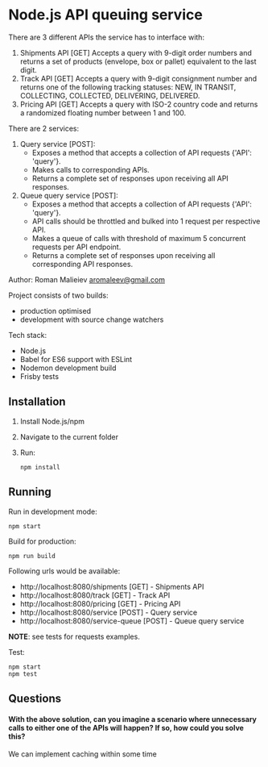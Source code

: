# Node.js API queuing service

There are 3 different APIs the service has to interface with:

 1. Shipments API [GET]
Accepts a query with 9-digit order numbers and returns a set of products (envelope, box or pallet) equivalent to the last digit.
 2. Track API [GET]
Accepts a query with 9-digit consignment number and returns one of the following tracking statuses: NEW, IN TRANSIT, COLLECTING, COLLECTED, DELIVERING, DELIVERED.
 3. Pricing API [GET]
Accepts a query with ISO-2 country code and returns a randomized floating number between 1 and 100.

There are 2 services:

 1. Query service [POST]:
    - Exposes a method that accepts a collection of API requests {'API': 'query'}.
    - Makes calls to corresponding APIs.
    - Returns a complete set of responses upon receiving all API responses.
 2. Queue query service [POST]:
    - Exposes a method that accepts a collection of API requests {'API': 'query'}.
    - API calls should be throttled and bulked into 1 request per respective API.
    - Makes a queue of calls with threshold of maximum 5 concurrent requests per API endpoint.
    - Returns a complete set of responses upon receiving all corresponding API responses.

Author: Roman Malieiev <aromaleev@gmail.com>

Project consists of two builds:
 - production optimised
 - development with source change watchers

Tech stack:
 - Node.js
 - Babel for ES6 support with ESLint
 - Nodemon development build
 - Frisby tests

## Installation

1. Install Node.js/npm
2. Navigate to the current folder
3. Run:

	 `npm install`

## Running

Run in development mode:

	npm start

Build for production:

	npm run build

Following urls would be available:

 - http://localhost:8080/shipments [GET] - Shipments API
 - http://localhost:8080/track [GET] - Track API
 - http://localhost:8080/pricing [GET] - Pricing API
 - http://localhost:8080/service [POST] - Query service
 - http://localhost:8080/service-queue [POST] - Queue query service

**NOTE**: see tests for requests examples.

Test:

	npm start
	npm test

## Questions

#### With the above solution, can you imagine a scenario where unnecessary calls to either one of the APIs will happen? If so, how could you solve this?

We can implement caching within some time
